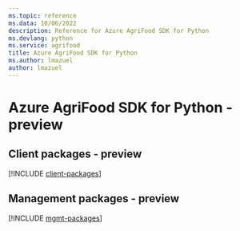 ```yaml
---
ms.topic: reference
ms.data: 10/06/2022
description: Reference for Azure AgriFood SDK for Python
ms.devlang: python
ms.service: agrifood
title: Azure AgriFood SDK for Python
ms.author: lmazuel
author: lmazuel
---
```

# Azure AgriFood SDK for Python - preview

## Client packages - preview
[!INCLUDE [client-packages](agrifood-client-index.md)]
## Management packages - preview
[!INCLUDE [mgmt-packages](agrifood-mgmt-index.md)]
